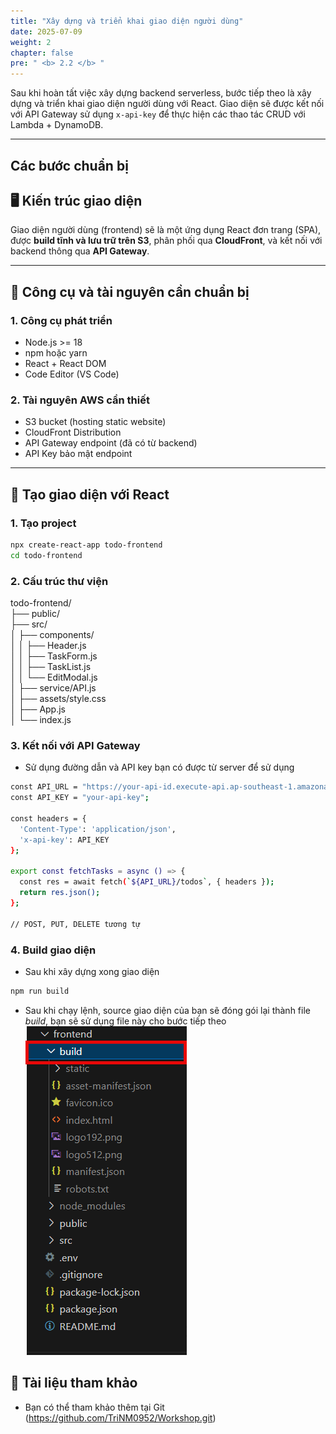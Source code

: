 ```yaml
---
title: "Xây dựng và triển khai giao diện người dùng"
date: 2025-07-09
weight: 2
chapter: false
pre: " <b> 2.2 </b> "
---
```


Sau khi hoàn tất việc xây dựng backend serverless, bước tiếp theo là xây dựng và triển khai giao diện người dùng với React. Giao diện sẽ được kết nối với API Gateway sử dụng `x-api-key` để thực hiện các thao tác CRUD với Lambda + DynamoDB.

---
## Các bước chuẩn bị
## 🖥️ Kiến trúc giao diện

Giao diện người dùng (frontend) sẽ là một ứng dụng React đơn trang (SPA), được **build tĩnh và lưu trữ trên S3**, phân phối qua **CloudFront**, và kết nối với backend thông qua **API Gateway**.

---

## 🧰 Công cụ và tài nguyên cần chuẩn bị

### 1. Công cụ phát triển
- Node.js >= 18
- npm hoặc yarn
- React + React DOM
- Code Editor (VS Code)

### 2. Tài nguyên AWS cần thiết
- S3 bucket (hosting static website)
- CloudFront Distribution
- API Gateway endpoint (đã có từ backend)
- API Key bảo mật endpoint

---

## 📁 Tạo giao diện với React

### 1. Tạo project

```bash
npx create-react-app todo-frontend
cd todo-frontend
```
### 2. Cấu trúc thư viện
todo-frontend/  
├── public/  
├── src/  
│   ├── components/  
│   │   ├── Header.js  
│   │   ├── TaskForm.js  
│   │   ├── TaskList.js  
│   │   └── EditModal.js  
│   ├── service/API.js  
│   ├── assets/style.css  
│   ├── App.js  
│   └── index.js  
### 3. Kết nối với API Gateway
- Sử dụng đường dẫn và API key bạn có được từ server để sử dụng
```bash
const API_URL = "https://your-api-id.execute-api.ap-southeast-1.amazonaws.com/dev";
const API_KEY = "your-api-key";

const headers = {
  'Content-Type': 'application/json',
  'x-api-key': API_KEY
};

export const fetchTasks = async () => {
  const res = await fetch(`${API_URL}/todos`, { headers });
  return res.json();
};

// POST, PUT, DELETE tương tự
```
### 4. Build giao diện
- Sau khi xây dựng xong giao diện
```bash
npm run build
```
- Sau khi chạy lệnh, source giao diện của bạn sẽ đóng gói lại thành file _build_, bạn sẽ sử dụng file này cho bước tiếp theo
![S3](/images/3.S3/09-S3-Load-data.png)
## 🔗 Tài liệu tham khảo
- Bạn có thể tham khảo thêm tại Git (https://github.com/TriNM0952/Workshop.git)